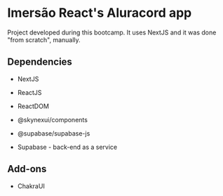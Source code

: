 # Imersão React's Aluracord app

Project developed during this bootcamp. It uses NextJS and it was done "from scratch", manually.

## Dependencies

- NextJS
- ReactJS
- ReactDOM
- @skynexui/components
- @supabase/supabase-js

- Supabase - back-end as a service

## Add-ons

- ChakraUI

